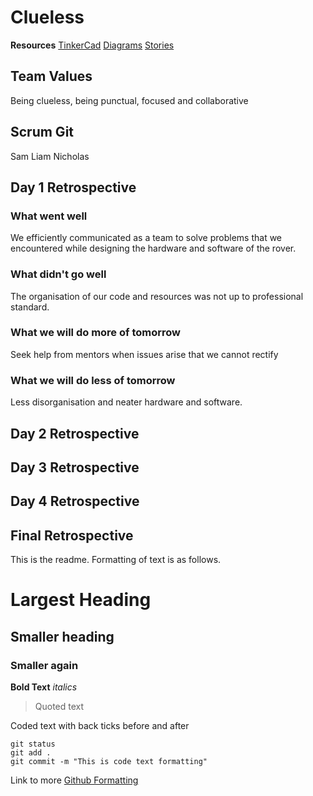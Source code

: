 # Clueless

**Resources**
[TinkerCad](https://www.tinkercad.com/things/bbRPA2QoqOV-team1/editel?sharecode=ZBeQhh17jUikznvsGRZypjfcYoWp6huOA6y6t5P-ZSY)
[Diagrams](https://cdn.discordapp.com/attachments/864087098730741792/864441848746213386/TinkerCad_Diagrams.pdf)
[Stories](https://cdn.discordapp.com/attachments/864087098730741792/864087659261591562/Virtual_Mission_to_Mars_Stories.pdf)

## Team Values
Being clueless, being punctual, focused and collaborative

## Scrum Git
Sam
Liam
Nicholas

## Day 1 Retrospective

### What went well
We efficiently communicated as a team to solve problems that we encountered while designing the hardware and software of the rover.

### What didn't go well
The organisation of our code and resources was not up to professional standard.

### What we will do more of tomorrow
Seek help from mentors when issues arise that we cannot rectify

### What we will do less of tomorrow
Less disorganisation and neater hardware and software.

## Day 2 Retrospective

## Day 3 Retrospective

## Day 4 Retrospective

## Final Retrospective

This is the readme. Formatting of text is as follows.

# Largest Heading
## Smaller heading
### Smaller again

**Bold Text**
*italics*
>Quoted text

Coded text with back ticks before and after
```
git status
git add .
git commit -m "This is code text formatting"
```

Link to more [Github Formatting](https://help.github.com/en/github/writing-on-github/basic-writing-and-formatting-syntax)
